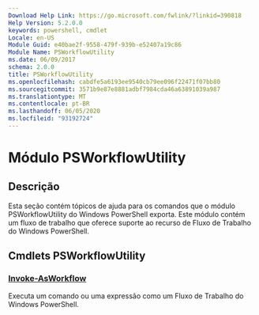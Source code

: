 ```yaml
---
Download Help Link: https://go.microsoft.com/fwlink/?linkid=390818
Help Version: 5.2.0.0
keywords: powershell, cmdlet
Locale: en-US
Module Guid: e40bae2f-9558-479f-939b-e52407a19c86
Module Name: PSWorkflowUtility
ms.date: 06/09/2017
schema: 2.0.0
title: PSWorkflowUtility
ms.openlocfilehash: cabdfe5a6193ee9540cb79ee096f22471f07bb80
ms.sourcegitcommit: 3571b9e87e8881adbf7984cda46a63891039a987
ms.translationtype: MT
ms.contentlocale: pt-BR
ms.lasthandoff: 06/05/2020
ms.locfileid: "93192724"
---
```

# Módulo PSWorkflowUtility

## Descrição

Esta seção contém tópicos de ajuda para os comandos que o módulo PSWorkflowUtility do Windows PowerShell exporta. Este módulo contém um fluxo de trabalho que oferece suporte ao recurso de Fluxo de Trabalho do Windows PowerShell.

## Cmdlets PSWorkflowUtility

### [Invoke-AsWorkflow](Invoke-AsWorkflow.md)
Executa um comando ou uma expressão como um Fluxo de Trabalho do Windows PowerShell.
